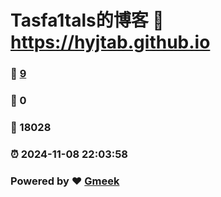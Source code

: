 # Tasfa1tals的博客 :link: https://hyjtab.github.io 
### :page_facing_up: [9](https://hyjtab.github.io/tag.html) 
### :speech_balloon: 0 
### :hibiscus: 18028 
### :alarm_clock: 2024-11-08 22:03:58 
### Powered by :heart: [Gmeek](https://github.com/Meekdai/Gmeek)
